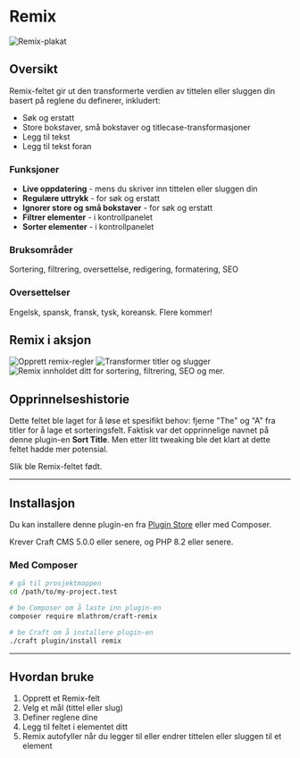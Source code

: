 # Remix

![Remix-plakat](https://mlathrom-storage-00.sfo3.cdn.digitaloceanspaces.com/github/mlathrom/craft-remix/remix-00-poster.jpg?v1)

## Oversikt

Remix-feltet gir ut den transformerte verdien av tittelen eller sluggen din basert på reglene du definerer, inkludert:

 - Søk og erstatt
 - Store bokstaver, små bokstaver og titlecase-transformasjoner
 - Legg til tekst
 - Legg til tekst foran

### Funksjoner
 - **Live oppdatering** - mens du skriver inn tittelen eller sluggen din
 - **Regulære uttrykk** - for søk og erstatt
 - **Ignorer store og små bokstaver** - for søk og erstatt
 - **Filtrer elementer** - i kontrollpanelet
 - **Sorter elementer** - i kontrollpanelet

### Bruksområder
Sortering, filtrering, oversettelse, redigering, formatering, SEO

### Oversettelser
Engelsk, spansk, fransk, tysk, koreansk. Flere kommer!

## Remix i aksjon
![Opprett remix-regler](https://mlathrom-storage-00.sfo3.cdn.digitaloceanspaces.com/github/mlathrom/craft-remix/remix-01-create-rules.jpg?v1)
![Transformer titler og slugger](https://mlathrom-storage-00.sfo3.cdn.digitaloceanspaces.com/github/mlathrom/craft-remix/remix-02-transform.jpg?v1)
![Remix innholdet ditt for sortering, filtrering, SEO og mer.](https://mlathrom-storage-00.sfo3.cdn.digitaloceanspaces.com/github/mlathrom/craft-remix/remix-03-remix-content.jpg?v2)

## Opprinnelseshistorie
Dette feltet ble laget for å løse et spesifikt behov: fjerne "The" og "A" fra titler for å lage et sorteringsfelt. Faktisk var det opprinnelige navnet på denne plugin-en **Sort Title**. Men etter litt tweaking ble det klart at dette feltet hadde mer potensial.

Slik ble Remix-feltet født.

---

## Installasjon

Du kan installere denne plugin-en fra [Plugin Store](https://plugins.craftcms.com/remix) eller med Composer.

Krever Craft CMS 5.0.0 eller senere, og PHP 8.2 eller senere.

### Med Composer

```bash
# gå til prosjektmappen
cd /path/to/my-project.test

# be Composer om å laste inn plugin-en
composer require mlathrom/craft-remix

# be Craft om å installere plugin-en
./craft plugin/install remix
```

---

## Hvordan bruke
1. Opprett et Remix-felt
2. Velg et mål (tittel eller slug)
3. Definer reglene dine
4. Legg til feltet i elementet ditt
5. Remix autofyller når du legger til eller endrer tittelen eller sluggen til et element